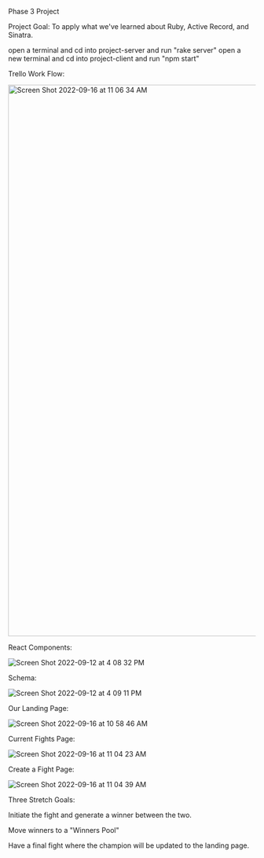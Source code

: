 Phase 3 Project

Project Goal: To apply what we've learned about Ruby, Active Record, and Sinatra.

open a terminal and cd into project-server and run "rake server"
open a new terminal and cd into project-client and run "npm start"

Trello Work Flow:

<img width="1122" alt="Screen Shot 2022-09-16 at 11 06 34 AM" src="https://user-images.githubusercontent.com/107948622/190671061-fa22f259-7261-4eb5-a23a-630e0564eac8.png">


React Components:


![Screen Shot 2022-09-12 at 4 08 32 PM](https://user-images.githubusercontent.com/107948622/190666591-c20911f0-66f2-4963-8006-341a8a386170.png)

Schema:

![Screen Shot 2022-09-12 at 4 09 11 PM](https://user-images.githubusercontent.com/107948622/190667049-4182e7de-40be-44ca-b233-11cd24b55bf0.png)

Our Landing Page:


![Screen Shot 2022-09-16 at 10 58 46 AM](https://user-images.githubusercontent.com/107948622/190670440-05e56804-a8af-4fbd-a423-16f4a23a33bc.png)

Current Fights Page:


![Screen Shot 2022-09-16 at 11 04 23 AM](https://user-images.githubusercontent.com/107948622/190670656-fc506105-d524-4711-b973-7116b4b436f0.png)


Create a Fight Page:

![Screen Shot 2022-09-16 at 11 04 39 AM](https://user-images.githubusercontent.com/107948622/190670702-f1396511-c4fc-45cc-9863-540068e07eda.png)


Three Stretch Goals:

Initiate the fight and generate a winner between the two.

Move winners to a "Winners Pool"

Have a final fight where the champion will be updated to the landing page.



